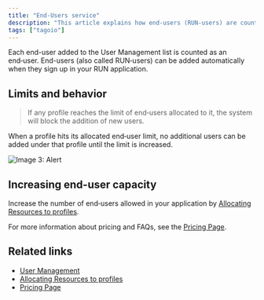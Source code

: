 ```yaml
---
title: "End-Users service"
description: "This article explains how end-users (RUN-users) are counted in TagoIO, what happens when profile limits are reached, and how to increase the number of allowed end-users in your application."
tags: ["tagoio"]
---
```

Each end-user added to the User Management list is counted as an end‑user. End-users (also called RUN‑users) can be added automatically when they sign up in your RUN application.

## Limits and behavior

> If any profile reaches the limit of end‑users allocated to it, the system will block the addition of new users.

When a profile hits its allocated end‑user limit, no additional users can be added under that profile until the limit is increased.

![Image 3: Alert](https://img.zohostatic.com/zde/static/images/exclamation.png)

## Increasing end-user capacity

Increase the number of end‑users allowed in your application by [Allocating Resources to profiles](../services/allocating-services-to-profiles).

For more information about pricing and FAQs, see the [Pricing Page](https://tago.io/pricing).

## Related links

- [User Management](../notifications/notifications-for-users)
- [Allocating Resources to profiles](../services/allocating-services-to-profiles)
- [Pricing Page](https://tago.io/pricing)